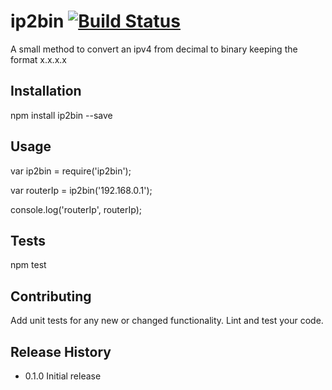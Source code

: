 ip2bin [![Build Status](https://travis-ci.org/ozipi/ip2bin.svg?branch=master)](https://travis-ci.org/ozipi/ip2bin)
=========

A small method to convert an ipv4 from decimal to binary keeping the format x.x.x.x

## Installation

  npm install ip2bin --save

## Usage

  var ip2bin = require('ip2bin');
  
  var routerIp = ip2bin('192.168.0.1');

  console.log('routerIp', routerIp);

## Tests

  npm test

## Contributing

Add unit tests for any new or changed functionality. Lint and test your code.

## Release History

* 0.1.0 Initial release
